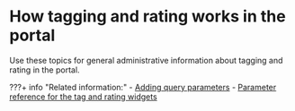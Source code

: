 # How tagging and rating works in the portal

Use these topics for general administrative information about tagging and rating in the portal.

<!--
-   **[How public and private tags and ratings work in the portal](../admin-system/tag_rate_adm_publc_privt.md)**  
Users can choose between applying a tag or rating as a private or public tag or rating.
-   **[Tagging and rating with anonymous users](../admin-system/tag_rate_adm_anonusr.md)**  
Anonymous users of the portal can tag and rate portal content, if an administrator adds the anonymous user to the appropriate roles on the virtual resources as described in the topic about Security for tagging and rating.
-   **[Grouping tags and ratings via resource categorization](../admin-system/tag_rate_adm_grp_rescat.md)**  
Users apply tags and ratings to resources. Users can tag and rate all resources that can be uniquely identified.
-   **[Normalizing tags](../admin-system/tag_rate_adm_norm_local.md)**  
The portal provides several options for normalizing tags. Normalization is a process of transforming a text fragment, such as a tag, into another, more generic representation. This bundles different spellings or grammatical versions of the same lexical word that users might use as tags, for example color, Color, COLOR, colour, colors, colored.
-   **[Type-ahead feature for the deprecated tag widget](../admin-system/tag_rate_adm_typeahead.md)**  
The tag widget from earlier HCL Portal versions provided a type-ahead feature. With the latest version of HCL Portal, that tag widget is deprecated. The type-ahead feature makes it easier for users to find suitable tags. Type-ahead supports users when they work with tags. For example, when users apply tags using the tag widget, or when they search for tags, for example by using the open search functionality, type-ahead provides users suggestions for tags that other users have applied already before. Type-ahead can also help reduce the number of variants of tags.
-   **[Filtering content for tagging](../admin-system/tag_rate_adm_filtr_cont.md)**  
You can use filtering mechanisms to control which terms users can use and which terms they cannot use as tags. The portal provides both a blacklist and a whitelist filter. -->


???+ info "Related information:"
    - [Adding query parameters](../dev_tagging_and_rating/rest_api/tag_rate_api_rest_add_qparms.md)
    - [Parameter reference for the tag and rating widgets](../cfg_reference/parm_ref_tag_rate_widget/index.md)

